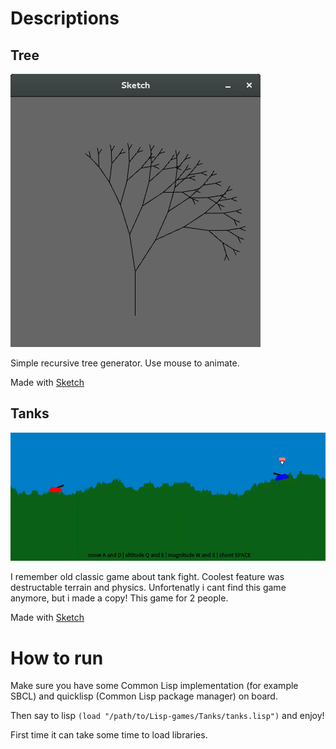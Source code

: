# Descriptions
## Tree
![anim](https://github.com/honix/Lisp-games/blob/master/Tree/tree-animation.gif)

Simple recursive tree generator. Use mouse to animate.  

Made with [Sketch](https://github.com/vydd/sketch)
## Tanks
![anim](https://github.com/honix/Lisp-games/blob/master/Tanks/tank-animation.gif)

I remember old classic game about tank fight. Coolest feature was destructable terrain and physics. Unfortenatly i cant find this game anymore, but i made a copy! This game for 2 people.

Made with [Sketch](https://github.com/vydd/sketch)

# How to run
Make sure you have some Common Lisp implementation (for example SBCL) and quicklisp (Common Lisp package manager) on board.

Then say to lisp `(load "/path/to/Lisp-games/Tanks/tanks.lisp")` and enjoy!

First time it can take some time to load libraries.
